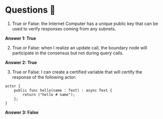 # Questions 🙋

1. True or False: the Internet Computer has a unique public key that can be used to verify responses coming from any subnets.
   
**Answer 1: True**


2. True or False: when I realize an update call, the boundary node will participate in the consensus but not during query calls.

**Answer 2: True**

3. True or False: I can create a certified variable that will certify the response of the following actor:
```motoko
actor {
    public func hello(name : Text) : async Text {
        return ("hello # name");
    };
}
```

**Answer 3: False**
